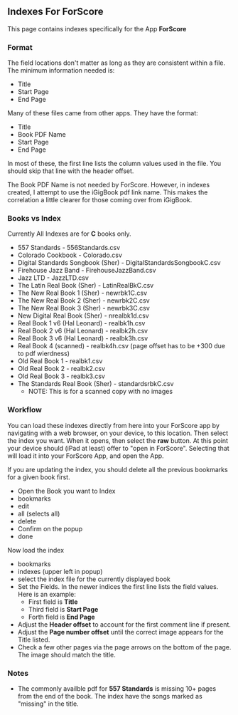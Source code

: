 ## Indexes For ForScore ##
This page contains indexes specifically for the App **ForScore**

### Format ###
The field locations don't matter as long as they are consistent within a file.   The minimum information needed is:
* Title
* Start Page
* End Page

Many of these files came from other apps.  They have the format:
* Title
* Book PDF Name
* Start Page
* End Page

In most of these, the first line lists the column values used in the file.  You should skip that line with the header offset.

The Book PDF Name is not needed by ForScore.  However, in indexes created, I attempt to use the iGigBook pdf link name.  This makes the correlation a little clearer for those coming over from iGigBook.

### Books vs Index ###
Currently All Indexes are for **C** books only.

* 557 Standards	- 556Standards.csv
* Colorado Cookbook	- Colorado.csv
* Digital Standards Songbook (Sher) - DigitalStandardsSongbookC.csv
* Firehouse Jazz Band  - FirehouseJazzBand.csv
* Jazz LTD - JazzLTD.csv
* The Latin Real Book (Sher) - LatinRealBkC.csv
* The New Real Book 1 (Sher) - newrbk1C.csv
* The New Real Book 2 (Sher) - newrbk2C.csv
* The New Real Book 3 (Sher) - newrbk3C.csv
* New Digital Real Book (Sher) - nrealbk1d.csv
* Real Book 1 v6 (Hal Leonard) - realbk1h.csv
* Real Book 2 v6 (Hal Leonard) - realbk2h.csv
* Real Book 3 v6 (Hal Leonard) - realbk3h.csv
* Real Book 4 (scanned) - realbk4h.csv (page offset has to be +300 due to pdf wierdness)
* Old Real Book 1 - realbk1.csv
* Old Real Book 2 - realbk2.csv
* Old Real Book 3 - realbk3.csv
* The Standards Real Book (Sher) - standardsrbkC.csv
  * NOTE: This is for a scanned copy with no images



### Workflow ###

You can load these indexes directly from here into your ForScore app by navigating with a web browser, on your device, to this location.  Then select the index you want.  When it opens, then select the **raw** button.  At this point your device should (iPad at least) offer to "open in ForScore".  Selecting that will load it into your ForScore App, and open the App.

If you are updating the index, you should delete all the previous bookmarks for a given book first.
* Open the Book you want to Index
* bookmarks
* edit
* all (selects all)
* delete
* Confirm on the popup
* done

Now load the index
* bookmarks
* indexes (upper left in popup)
* select the index file for the currently displayed book
* Set the Fields.  In the newer indices the first line lists the field values.  Here is an example:
  * First field is **Title**
  * Third field is **Start Page**
  * Forth field is **End Page**
* Adjust the **Header offset** to account for the first comment line if present.
* Adjust the **Page number offset** until the correct image appears for the Title listed.
* Check a few other pages via the page arrows on the bottom of the page.  The image should match the title.

### Notes ###

* The commonly availble pdf for **557 Standards** is missing 10+ pages from the end of the book.  The index have the songs marked as "missing" in the title.



